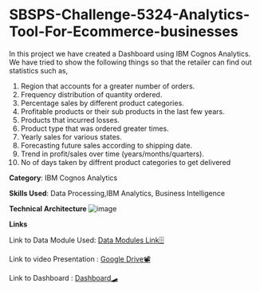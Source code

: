 # SBSPS-Challenge-5324-Analytics-Tool-For-Ecommerce-businesses
In this project we have created a Dashboard using IBM Cognos Analytics. We have tried to show the following things so that the retailer can find out statistics such as,
  1. Region that accounts for a greater number of orders.
  2. Frequency distribution of quantity ordered.
  3. Percentage sales by different product categories.
  4. Profitable products or their sub products in the last few years.
  5. Products that incurred losses.
  6. Product type that was ordered greater times.
  7. Yearly sales for various states.
  8. Forecasting future sales according to shipping date.
  9. Trend in profit/sales over time (years/months/quarters).
  10. No of days taken by diffrent product categories to get delivered

**Category**: IBM Cognos Analytics

**Skills Used**:
Data Processing,IBM Analytics, Business Intelligence

**Technical Architecture**
![image](https://user-images.githubusercontent.com/66817759/131210999-086a3d84-0292-46e6-941c-628e594d84e7.png)

**Links**

Link to Data Module Used: [Data Modules Link🗄](https://us3.ca.analytics.ibm.com/bi/?perspective=ca-modeller&pathRef=.my_folders%2Fdata%2Bmodule%2528updated%2529)

Link to video Presentation : [Google Drive📽](https://drive.google.com/file/d/18fYawv4ABnanT6SKL82UMvMIQev2Jmg4/view?usp=sharing)

Link to Dashboard : [Dashboard🛹](https://us3.ca.analytics.ibm.com/bi/?perspective=dashboard&pathRef=.public_folders%2FOur%2BExplorations%2Fdasboard&action=view&mode=dashboard&subView=model0000017b819eca82_00000002)

